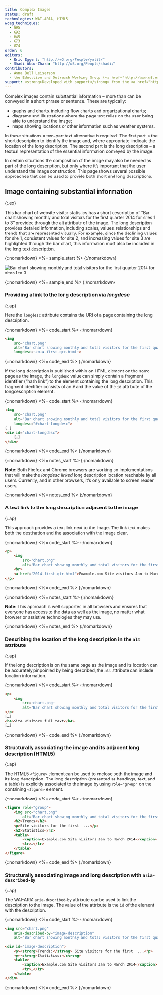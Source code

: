 ```yaml
---
title: Complex Images
status: draft
technologies: WAI-ARIA, HTML5
wcag_techniques: 
  - G95
  - G92
  - H45
  - G73
  - G74
order: 6
editors:
  - Eric Eggert: "http://w3.org/People/yatil/"
  - Shadi Abou-Zhara: "http://w3.org/People/shadi/"
contributors:
  - Anna Bell Leiserson
  - the Education and Outreach Working Group (<a href="http://www.w3.org/WAI/EO/">EOWG</a>)
support: <strong>Developed with support</strong> from the <a href="http://www.w3.org/WAI/ACT/">WAI-ACT</a> project, co-funded by the European Commission <abbr title="Information Society Technologies">IST</abbr> Programme.
---
```


Complex images contain substantial information – more than can be conveyed in a short phrase or sentence. These are typically:

-   graphs and charts, including flow charts and organizational charts;
-   diagrams and illustrations where the page text relies on the user being able to understand the image;
-   maps showing locations or other information such as weather systems.

In these situations a two-part text alternative is required. The first part is the short description to identify the image and, where appropriate, indicate the location of the long description.  The second part is the long description – a textual representation of the essential information conveyed by the image. 

In certain situations the composition of the image may also be needed as part of the long description, but only where it’s important that the user understand the image construction. This page shows several possible approaches that can be used to provide both short and long descriptions.

## Image containing substantial information
{:.ex}

This bar chart of website visitor statistics has a short description of “Bar chart showing monthly and total visitors for the first quarter 2014 for sites 1 to 3” provided through the alt attribute of the image. The long description provides detailed information, including scales, values, relationships and trends that are represented visually. For example, since the declining values for site 1, consistent values for site 2, and increasing values for site 3 are highlighted through the bar chart, this information must also be included in the [long text description](examples/2014-first-qtr.html).

{::nomarkdown}
<%= sample_start %>
{:/nomarkdown}

<img src="../../img/chart.png" alt="Bar chart showing monthly and total visitors for the first quarter 2014 for sites 1 to 3" longdesc="../examples/2014-first-qtr/">

{::nomarkdown}
<%= sample_end %>
{:/nomarkdown}

### Providing a link to the long description via *longdesc*
{:.ap}

Here the `longdesc` attribute contains the URI of a page containing the long description.

{::nomarkdown}
<%= code_start %>
{:/nomarkdown}

~~~ html
<img
	src="chart.png"
	alt="Bar chart showing monthly and total visitors for the first quarter 2014 for sites 1 to 3"
	longdesc="2014-first-qtr.html">
~~~

{::nomarkdown}
<%= code_end %>
{:/nomarkdown}

If the long description is published within an HTML element on the same page as the image, the `longdesc` value can simply contain a fragment identifier (“hash link”) to the element containing the long description. This fragment identifier consists of an `#` and the value of the `id` attribute of the longdescription element.

{::nomarkdown}
<%= code_start %>
{:/nomarkdown}

~~~ html
<img
	src="chart.png"
	alt="Bar chart showing monthly and total visitors for the first quarter 2014 for sites 1 to 3"
	longdesc="#chart-longdesc">
[…]
<div id="chart-longdesc">
	[…]
</div>
~~~

{::nomarkdown}
<%= code_end %>
{:/nomarkdown}

{::nomarkdown}
<%= notes_start %>
{:/nomarkdown}

**Note:** Both Firefox and Chrome browsers are working on implementations that will make the *longdesc linked* long description location reachable by all users. Currently, and in other browsers, it’s only available to screen reader users.

{::nomarkdown}
<%= notes_end %>
{:/nomarkdown}

### A text link to the long description adjacent to the image
{:.ap}

This approach provides a text link next to the image. The link text makes both the destination and the association with the image clear.

{::nomarkdown}
<%= code_start %>
{:/nomarkdown}

~~~ html
<p>
	<img
		src="chart.png"
		alt="Bar chart showing monthly and total visitors for the first quarter 2014 for sites 1 to 3">
	<br>
	<a href="2014-first-qtr.html">Example.com Site visitors Jan to March 2014 text description of the bar chart</a>
</p>
~~~

{::nomarkdown}
<%= code_end %>
{:/nomarkdown}

{::nomarkdown}
<%= notes_start %>
{:/nomarkdown}

**Note:** This approach is well supported in all browsers and ensures that everyone has access to the data as well as the image, no matter what browser or assistive technologies they may use.

{::nomarkdown}
<%= notes_end %>
{:/nomarkdown}

### Describing the location of the long description in the `alt` attribute
{:.ap}

If the long description is on the same page as the image and its location can be accurately pinpointed by being described, the `alt` attribute can include location information.

{::nomarkdown}
<%= code_start %>
{:/nomarkdown}

~~~ html
<p>
	<img
		src="chart.png"
		alt="Bar chart showing monthly and total visitors for the first quarter 2014 for sites 1 to 3. Described under the heading Site visitors full text.">
</p>
[…]
<h4>Site visitors full text</h4>
[…]
~~~

{::nomarkdown}
<%= code_end %>
{:/nomarkdown}

### Structurally associating the image and its adjacent long description (HTML5)
{:.ap}

The HTML5 `<figure>` element can be used to enclose both the image and its long description. The long description (presented as headings, text, and a table) is explicitly associated to the image by using `role="group"` on the containing `<figure>` element.

{::nomarkdown}
<%= code_start %>
{:/nomarkdown}

~~~ html
<figure role="group">
	<img src="chart.png"
		alt="Bar chart showing monthly and total visitors for the first quarter 2014 for sites 1 to 3, described in detail below.">
	<h2>Trends</h2>
	<p>Site visitors for the first  ...</p>
	<h2>Statistics</h2>
	<table>
		<caption>Example.com Site visitors Jan to March 2014</caption>
		<tr>…</tr>
	</table>
</figure>
~~~

{::nomarkdown}
<%= code_end %>
{:/nomarkdown}

### Structurally associating image and long description with `aria-described-by`
{:.ap}

The WAI-ARIA `aria-described-by` attribute can be used to link the description to the image. The value of the attribute is the `id` of the element with the description.

{::nomarkdown}
<%= code_start %>
{:/nomarkdown}

~~~ html
<img src="chart.png"
	aria-described-by="image-description"
	alt="Bar chart showing monthly and total visitors for the first quarter 2014 for sites 1 to 3.">

<div id="image-description">
	<p><strong>Trends:</strong> Site visitors for the first  ...</p>
	<p><strong>Statistics:</strong>
	<table>
		<caption>Example.com Site visitors Jan to March 2014</caption>
		<tr>…</tr>
	</table>
</div>
~~~

{::nomarkdown}
<%= code_end %>
{:/nomarkdown}
